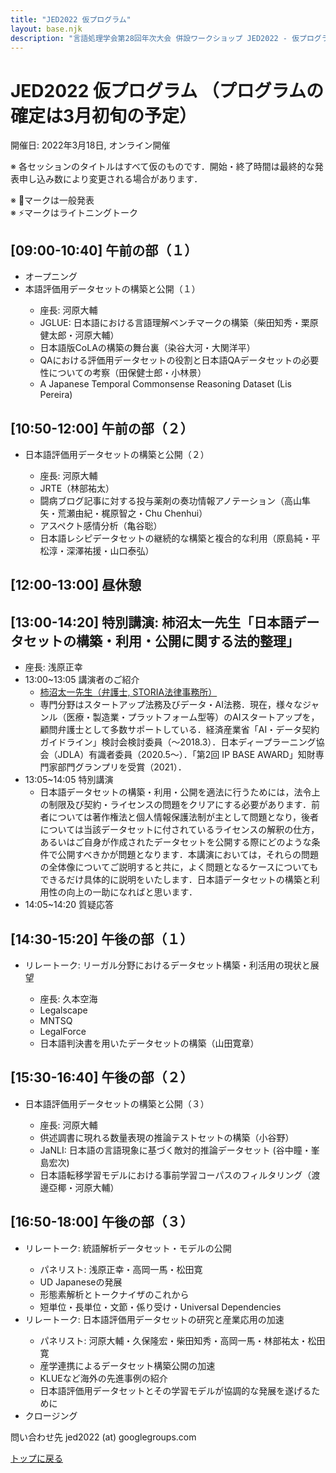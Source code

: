 ```yaml
---
title: "JED2022 仮プログラム"
layout: base.njk
description: "言語処理学会第28回年次大会 併設ワークショップ JED2022 - 仮プログラム （プログラムの確定は3月初旬の予定）"
---
```


# JED2022 仮プログラム （プログラムの確定は3月初旬の予定）
開催日: 2022年3月18日, オンライン開催

※ 各セッションのタイトルはすべて仮のものです．開始・終了時間は最終的な発表申し込み数により変更される場合があります．  

※ 🎤マークは一般発表</br>
※ ⚡マークはライトニングトーク

## [09:00-10:40] 午前の部（１）
<ul>
  <li>オープニング</span>
  <li>本語評価用データセットの構築と公開（１）</li>
  <ul>
    <li>座長: 河原大輔</li>
    <li class="talk">JGLUE: 日本語における言語理解ベンチマークの構築（柴田知秀・栗原健太郎・河原大輔）</li>
    <li class="talk">日本語版CoLAの構築の舞台裏（染谷大河・大関洋平）</li>
    <li class="talk">QAにおける評価用データセットの役割と日本語QAデータセットの必要性についての考察（田保健士郎・小林景）</li>
    <li class="lt">A Japanese Temporal Commonsense Reasoning Dataset (Lis Pereira)</li>
  </ul>
</ul>

## [10:50-12:00] 午前の部（２）
<ul>
  <li>日本語評価用データセットの構築と公開（２）</li>
  <ul>
  <li>座長: 河原大輔</li>
  <li class="lt">JRTE（林部祐太）</li>
  <li class="lt">闘病ブログ記事に対する投与薬剤の奏功情報アノテーション（高山隼矢・荒瀬由紀・梶原智之・Chu Chenhui）</li>
  <li class="talk">アスペクト感情分析（亀谷聡）</li>
  <li class="talk">日本語レシピデータセットの継続的な構築と複合的な利用（原島純・平松淳・深澤祐援・山口泰弘）</li>
  </ul>
</ul>

## [12:00-13:00] 昼休憩

## [13:00-14:20] 特別講演: 柿沼太一先生「日本語データセットの構築・利用・公開に関する法的整理」 
- 座長: 浅原正幸
- 13:00~13:05 講演者のご紹介
  - [柿沼太一先生（弁護士, STORIA法律事務所）](https://storialaw.jp/lawyer/3041)  
  - 専門分野はスタートアップ法務及びデータ・AI法務．現在，様々なジャンル（医療・製造業・プラットフォーム型等）のAIスタートアップを，顧問弁護士として多数サポートしている．経済産業省「AI・データ契約ガイドライン」検討会検討委員（～2018.3）．日本ディープラーニング協会（JDLA）有識者委員（2020.5～）．「第2回 IP BASE AWARD」知財専門家部門グランプリを受賞（2021）．
- 13:05~14:05 特別講演
  - 日本語データセットの構築・利用・公開を適法に行うためには，法令上の制限及び契約・ライセンスの問題をクリアにする必要があります．前者については著作権法と個人情報保護法制が主として問題となり，後者については当該データセットに付されているライセンスの解釈の仕方，あるいはご自身が作成されたデータセットを公開する際にどのような条件で公開すべきかが問題となります．本講演においては，それらの問題の全体像についてご説明すると共に，よく問題となるケースについてもできるだけ具体的に説明をいたします．日本語データセットの構築と利用性の向上の一助になればと思います．  
- 14:05~14:20 質疑応答

## [14:30-15:20] 午後の部（１）
<ul>
  <li>リレートーク: リーガル分野におけるデータセット構築・利活用の現状と展望</li>
  <ul>
    <li>座長: 久本空海</li>
    <li class="lt">Legalscape</li>
    <li class="lt">MNTSQ</li>
    <li class="lt">LegalForce</li>
    <li class="talk">日本語判決書を用いたデータセットの構築（山田寛章）</li>
  </ul>
</ul>

## [15:30-16:40] 午後の部（２）
<ul>
<li>日本語評価用データセットの構築と公開（３）</li>
  <ul>
    <li>座長: 河原大輔</li>
    <li class="talk">供述調書に現れる数量表現の推論テストセットの構築（小谷野）</li>
    <li class="talk">JaNLI: 日本語の言語現象に基づく敵対的推論データセット (谷中瞳・峯島宏次)</li>
    <li class="lt">日本語転移学習モデルにおける事前学習コーパスのフィルタリング（渡邊亞椰・河原大輔）</li>
  </ul>
</ul>

## [16:50-18:00] 午後の部（３）
<ul>
  <li>リレートーク: 統語解析データセット・モデルの公開</li>
  <ul> 
    <li>パネリスト: 浅原正幸・高岡一馬・松田寛</li>
    <li class="lt">UD Japaneseの発展</li>
    <li class="lt">形態素解析とトークナイザのこれから</li>
    <li class="lt">短単位・長単位・文節・係り受け・Universal Dependencies</li>
  </ul>
  <li>リレートーク: 日本語評価用データセットの研究と産業応用の加速</li>
  <ul>
    <li>パネリスト: 河原大輔・久保隆宏・柴田知秀・高岡一馬・林部祐太・松田寛</li>
    <li class="lt">産学連携によるデータセット構築公開の加速</li>
    <li class="lt">KLUEなど海外の先進事例の紹介</li>
    <li class="lt">日本語評価用データセットとその学習モデルが協調的な発展を遂げるために</li>
  </ul>
  <li>クロージング</li>
</ul>

問い合わせ先 jed2022 (at) googlegroups.com

[トップに戻る](../)
